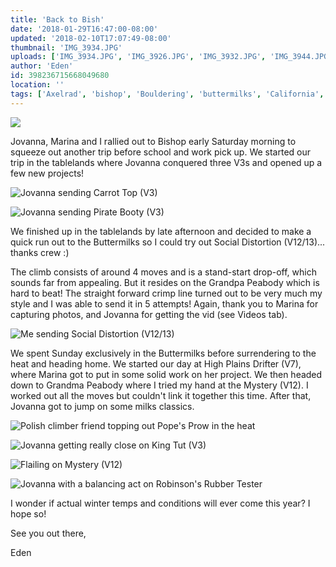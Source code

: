```yaml
---
title: 'Back to Bish'
date: '2018-01-29T16:47:00-08:00'
updated: '2018-02-10T17:07:49-08:00'
thumbnail: 'IMG_3934.JPG'
uploads: ['IMG_3934.JPG', 'IMG_3926.JPG', 'IMG_3932.JPG', 'IMG_3944.JPG', 'IMG_3946.JPG', 'IMG_3970.JPG', 'IMG_3971.jpg', 'IMG_3956.JPG']
author: 'Eden'
id: 398236715668049680
location: ''
tags: ['Axelrad', 'bishop', 'Bouldering', 'buttermilks', 'California', 'Climbing', 'Five', 'fiveten', 'granite', 'high plains drifter', 'sierra nevada', 'social distortion', 'Ten', 'v13']
---
```


![](uploads/IMG_3934.JPG)

Jovanna, Marina and I rallied out to Bishop early Saturday morning to squeeze out another trip before school and work pick up. We started our trip in the tablelands where Jovanna conquered three V3s and opened up a few new projects!

![Jovanna sending Carrot Top (V3)](uploads/IMG_3926.JPG)

![Jovanna sending Pirate Booty (V3)](uploads/IMG_3932.JPG)

We finished up in the tablelands by late afternoon and decided to make a quick run out to the Buttermilks so I could try out Social Distortion (V12/13)... thanks crew :)

The climb consists of around 4 moves and is a stand-start drop-off, which sounds far from appealing. But it resides on the Grandpa Peabody which is hard to beat! The straight forward crimp line turned out to be very much my style and I was able to send it in 5 attempts! Again, thank you to Marina for capturing photos, and Jovanna for getting the vid (see Videos tab).

![Me sending Social Distortion (V12/13)](uploads/IMG_3944.JPG)

We spent Sunday exclusively in the Buttermilks before surrendering to the heat and heading home. We started our day at High Plains Drifter (V7), where Marina got to put in some solid work on her project. We then headed down to Grandma Peabody where I tried my hand at the Mystery (V12). I worked out all the moves but couldn't link it together this time. After that, Jovanna got to jump on some milks classics.

![Polish climber friend topping out Pope's Prow in the heat](uploads/IMG_3946.JPG)

![Jovanna getting really close on King Tut (V3)](uploads/IMG_3970.JPG)

![Flailing on Mystery (V12)](uploads/IMG_3971.jpg)

![Jovanna with a balancing act on Robinson's Rubber Tester](uploads/IMG_3956.JPG)

I wonder if actual winter temps and conditions will ever come this year? I hope so!

See you out there,

Eden
